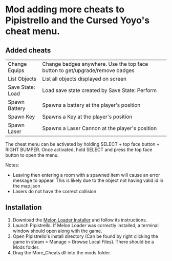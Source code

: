 # Mod adding more cheats to Pipistrello and the Cursed Yoyo's cheat menu.

## Added cheats
|  |  |
| ---- | -------------|
| Change Equips | Change badges anywhere. Use the top face button to get/upgrade/remove badges |
| List Objects | List all objects displayed on screen |
| Save State: Load | Load save state created by Save State: Perform |
| Spawn Battery | Spawns a battery at the player's position |
| Spawn Key | Spawns a Key at the player's position |
| Spawn Laser | Spawns a Laser Cannon at the player's position |

The cheat menu can be activated by holding SELECT + top face button + RIGHT BUMPER. Once activated, hold SELECT and press the top face button to open the menu.

Notes:
- Leaving then entering a room with a spawned item will cause an error message to appear. This is likely due to the object not having valid id in the map.json
- Lasers do not have the correct collision

## Installation
1. Download the [Melon Loader Installer](https://github.com/LavaGang/MelonLoader.Installer/releases/) and follow its instructions.
2. Launch Pipistrello. If Melon Loader was correctly installed, a terminal window should open along with the game.
3. Open Pipistrello's install directory (Can be found by right clicking the game in steam > Manage > Browse Local Files). There should be a Mods folder.
4. Drag the More_Cheats.dll into the mods folder.

